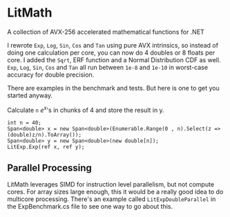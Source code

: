 # LitMath
 A collection of AVX-256 accelerated mathematical functions for .NET

 I rewrote `Exp`, `Log`, `Sin`, `Cos` and `Tan` using pure AVX intrinsics, so instead of doing one calculation per core, you can now do 4 doubles or 8 floats per core. I added the `Sqrt`, ERF function and a Normal Distribution CDF as well. `Exp`, `Log`, `Sin`, `Cos` and `Tan` all run between `1e-8` and `1e-10` in worst-case accuracy for double precision.

 There are examples in the benchmark and tests. But here is one to get you started anyway.

 Calculate `n` $e^x$'s in chunks of 4 and store the result in y.

 ```
int n = 40;
Span<double> x = new Span<double>(Enumerable.Range(0 , n).Select(z => (double)z/n).ToArray());
Span<double> y = new Span<double>(new double[n]);
LitExp.Exp(ref x, ref y);
 ```
 
## Parallel Processing
LitMath leverages SIMD for instruction level parallelism, but not compute cores. For array sizes large enough, this it would be a really good idea to do multicore processing. There's an example called `LitExpDoubleParallel` in the ExpBenchmark.cs file to see one way to go about this. 
